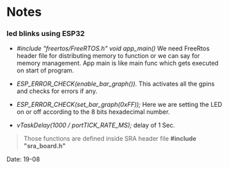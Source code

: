 # Notes
### led blinks using ESP32

* _#include "freertos/FreeRTOS.h"_
_void app_main()_
We need FreeRtos header file for distributing memory to function or we can say for memory management.
App main is like main func which gets executed on start of program.

* _ESP_ERROR_CHECK(enable_bar_graph())._
This activates all the gpins and checks for errors if any.

* _ESP_ERROR_CHECK(set_bar_graph(0xFF));_
Here we are setting the LED on or off according to the 8 bits  hexadecimal number.

* _vTaskDelay(1000 / portTICK_RATE_MS);_
delay of 1 Sec.

> Those functions are defined inside SRA header file **#include "sra_board.h"**

Date: 19-08
